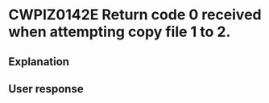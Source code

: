 # CWPIZ0142E Return code 0 received when attempting copy file 1 to 2.

## Explanation

## User response